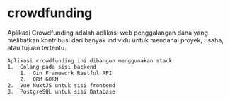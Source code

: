 # crowdfunding
Aplikasi Crowdfunding adalah aplikasi web penggalangan dana yang melibatkan kontribusi dari banyak individu untuk mendanai proyek, usaha, atau tujuan tertentu.

    Aplikasi crowdfunding ini dibangun menggunakan stack 
    1.  Golang pada sisi backend
        1.  Gin Framework Restful API
        2.  ORM GORM 
    2.  Vue NuxtJS untuk sisi frontend 
    3.  PostgreSQL untuk sisi Database

